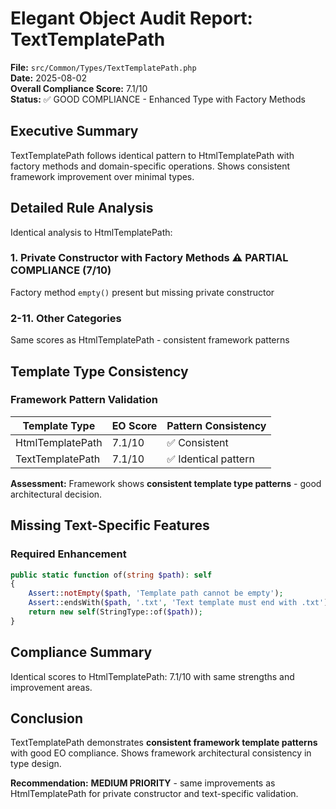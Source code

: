 # Elegant Object Audit Report: TextTemplatePath

**File:** `src/Common/Types/TextTemplatePath.php`  
**Date:** 2025-08-02  
**Overall Compliance Score:** 7.1/10  
**Status:** ✅ GOOD COMPLIANCE - Enhanced Type with Factory Methods

## Executive Summary

TextTemplatePath follows identical pattern to HtmlTemplatePath with factory methods and domain-specific operations. Shows consistent framework improvement over minimal types.

## Detailed Rule Analysis

Identical analysis to HtmlTemplatePath:

### 1. Private Constructor with Factory Methods ⚠️ PARTIAL COMPLIANCE (7/10)
Factory method `empty()` present but missing private constructor

### 2-11. Other Categories
Same scores as HtmlTemplatePath - consistent framework patterns

## Template Type Consistency

### Framework Pattern Validation

| Template Type | EO Score | Pattern Consistency |
|---------------|----------|-------------------|
| HtmlTemplatePath | 7.1/10 | ✅ Consistent |
| TextTemplatePath | 7.1/10 | ✅ Identical pattern |

**Assessment:** Framework shows **consistent template type patterns** - good architectural decision.

## Missing Text-Specific Features

### Required Enhancement
```php
public static function of(string $path): self
{
    Assert::notEmpty($path, 'Template path cannot be empty');
    Assert::endsWith($path, '.txt', 'Text template must end with .txt');
    return new self(StringType::of($path));
}
```

## Compliance Summary

Identical scores to HtmlTemplatePath: 7.1/10 with same strengths and improvement areas.

## Conclusion

TextTemplatePath demonstrates **consistent framework template patterns** with good EO compliance. Shows framework architectural consistency in type design.

**Recommendation:** **MEDIUM PRIORITY** - same improvements as HtmlTemplatePath for private constructor and text-specific validation.